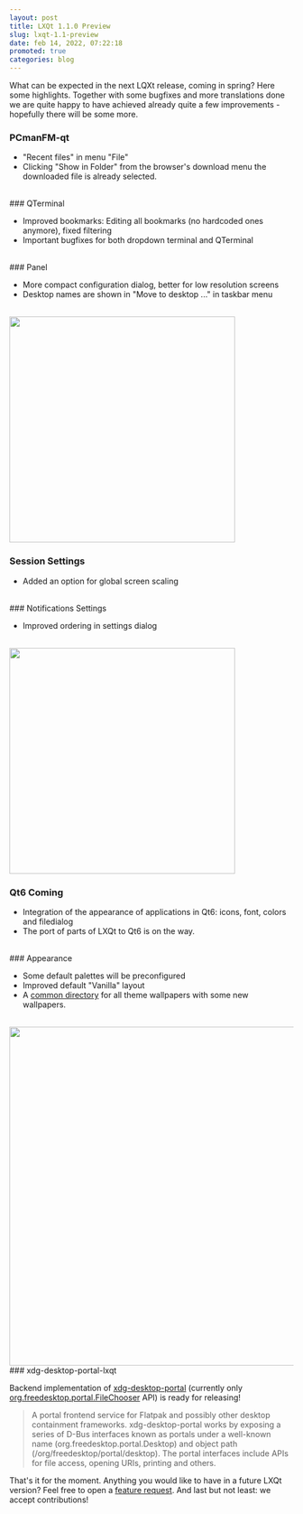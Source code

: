 ```yaml
---
layout: post
title: LXQt 1.1.0 Preview
slug: lxqt-1.1-preview
date: feb 14, 2022, 07:22:18
promoted: true
categories: blog
---
```


 What can be expected in the next LQXt release, coming in spring? Here some highlights.
 Together with some bugfixes and more translations done we are quite happy to have achieved already quite a few
 improvements - hopefully there will be some more.

### PCmanFM-qt

* "Recent files" in menu "File"
*  Clicking "Show in Folder" from the browser's download menu the downloaded file is already selected.

<br/>
### QTerminal

* Improved bookmarks: Editing all bookmarks (no hardcoded ones anymore),
 fixed filtering
* Important bugfixes for both dropdown terminal and QTerminal

<br/>
### Panel

* More compact configuration dialog, better for low resolution screens
* Desktop names are shown in "Move to desktop ..." in taskbar menu

<br/>
<img src="../../../../../images/posts/panelsettings.png" width="400" />

### Session Settings

* Added an option for global screen scaling

<br/>
### Notifications Settings

* Improved ordering in settings dialog

<br/>
<img src="../../../../../images/posts/notification-settings.png" width="400"/>


### Qt6 Coming

* Integration of the appearance of applications in Qt6: icons, font, colors and filedialog
* The port of parts of LXQt to Qt6 is on the way.

<br/>
### Appearance

* Some default palettes will be preconfigured
* Improved default "Vanilla" layout
* A [common directory](https://github.com/lxqt/lxqt-themes/tree/master/wallpapers) for all theme wallpapers with some new wallpapers.


<br/>
<img src="../../../../../images/posts/plasma-logo-dark.png" width="600"/>


<br/>
### xdg-desktop-portal-lxqt

Backend implementation of [xdg-desktop-portal](https://github.com/flatpak/xdg-desktop-portal#readme) (currently only [org.freedesktop.portal.FileChooser](https://flatpak.github.io/xdg-desktop-portal/#gdbus-org.freedesktop.portal.FileChooser) API) is ready for releasing!

<blockquote>A portal frontend service for Flatpak and possibly other desktop containment frameworks.
 xdg-desktop-portal works by exposing a series of D-Bus interfaces known as portals under a well-known name   (org.freedesktop.portal.Desktop) and object path (/org/freedesktop/portal/desktop).
 The portal interfaces include APIs for file access, opening URIs, printing and others.</blockquote>

That's it for the moment. Anything you would like to have in a future LXQt version? Feel free to open a [feature request](https://github.com/lxqt/lxqt/issues/new?assignees=&labels=&template=feature_request.md&title=%5BFeature+request%5D). And last but not least: we accept contributions!



